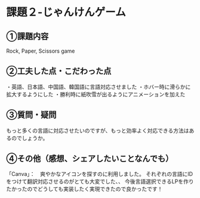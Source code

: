 # 課題２-じゃんけんゲーム
## ①課題内容
Rock, Paper, Scissors game
## ②工夫した点・こだわった点
・英語、日本語、中国語、韓国語に言語対応させました
・ホバー時に滑らかに拡大するようにした
・勝利時に紙吹雪が出るようにアニメーションを加えた
## ③質問・疑問
もっと多くの言語に対応させたいのですが、もっと効率よく対応できる方法はあるのでしょうか。
## ④その他（感想、シェアしたいことなんでも）
「Canva」：　爽やかなアイコンを探すのに利用しました。
それぞれの言語にIDをつけて翻訳対応させるのがとても大変でした、、
今後言語選択できるLPを作りたかったのでどうしても実装したく実現できたので良かったです！
